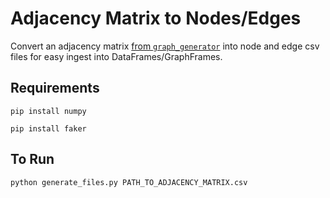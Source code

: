 # Adjacency Matrix to Nodes/Edges

Convert an adjacency matrix [from `graph_generator`](https://github.com/josephhaaga/graph_generator) into node and edge csv files for easy ingest into DataFrames/GraphFrames.

## Requirements
`pip install numpy` 

`pip install faker`

## To Run

`python generate_files.py PATH_TO_ADJACENCY_MATRIX.csv`
